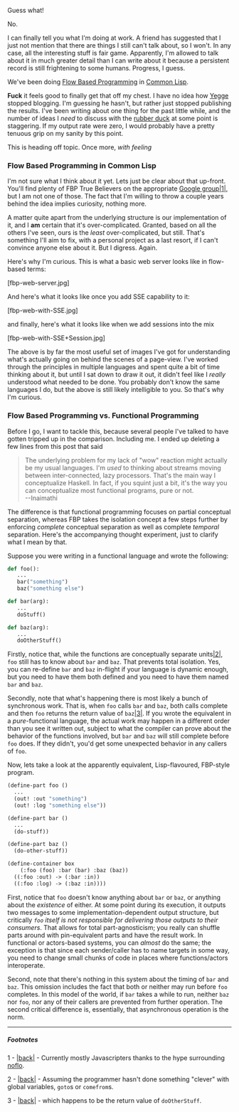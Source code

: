 Guess what!

No.

I can finally tell you what I'm doing at work. A friend has suggested that I just not mention that there are things I still can't talk about, so I won't. In any case, all the interesting stuff is fair game. Apparently, I'm allowed to talk about it in much greater detail than I can write about it because a persistent record is still frightening to some humans. Progress, I guess.

We've been doing [Flow Based Programming](http://en.wikipedia.org/wiki/Flow-based_programming) in [Common Lisp](http://www.gigamonkeys.com/book/).

**Fuck** it feels good to finally get that off my chest. I have no idea how [Yegge](http://steve-yegge.blogspot.ca/) stopped blogging. I'm guessing he hasn't, but rather just stopped publishing the results. I've been writing about one thing for the past little while, and the number of ideas I *need* to discuss with the [rubber duck](http://en.wikipedia.org/wiki/Rubber_duck_debugging) at some point is staggering. If my output rate were zero, I would probably have a pretty tenuous grip on my sanity by this point.

This is heading off topic. Once more, *with feeling*

### <a name="flow-based-programming-in-common-lisp" href="#flow-based-programming-in-common-lisp"></a>Flow Based Programming in Common Lisp

I'm not sure what I think about it yet. Lets just be clear about that up-front. You'll find plenty of FBP True Believers on the appropriate [Google group](https://groups.google.com/forum/#!forum/flow-based-programming)<a name="note-Wed-Nov-06-161759EST-2013"></a>[|1|](#foot-Wed-Nov-06-161759EST-2013), but I am not one of those. The fact that I'm willing to throw a couple years behind the idea implies curiosity, nothing more.

A matter quite apart from the underlying structure is our implementation of it, and I **am** certain that it's over-complicated. Granted, based on all the others I've seen, ours is the *least* over-complicated, but still. That's something I'll aim to fix, with a personal project as a last resort, if I can't convince anyone else about it. But I digress. Again.

Here's why I'm curious. This is what a basic web server looks like in flow-based terms:

[fbp-web-server.jpg]

And here's what it looks like once you add SSE capability to it:

[fbp-web-with-SSE.jpg]

and finally, here's what it looks like when we add sessions into the mix

[fbp-web-with-SSE+Session.jpg]

The above is by far the most useful set of images I've got for understanding what's actually going on behind the scenes of a page-view. I've worked through the principles in multiple languages and spent quite a bit of time thinking about it, but until I sat down to draw it out, it didn't feel like I *really* understood what needed to be done. You probably don't know the same languages I do, but the above is still likely intelligible to you. So that's why I'm curious.

### <a name="flow-based-programming-vs-functional-programming" href="#flow-based-programming-vs-functional-programming"></a>Flow Based Programming vs. Functional Programming

Before I go, I want to tackle this, because several people I've talked to have gotten tripped up in the comparison. Including me. I ended up deleting a few lines from this post that said


>   The underlying problem for my lack of "wow" reaction might actually be my usual languages. I'm *used* to thinking about streams moving between inter-connected, lazy processors. That's the main way I conceptualize Haskell. In fact, if you squint just a bit, it's the way you can conceptualize most functional programs, pure or not.   
> --Inaimathi  


The difference is that functional programming focuses on partial conceptual separation, whereas FBP takes the isolation concept a few steps further by enforcing *complete* conceptual separation as well as complete *temporal* separation. Here's the accompanying thought experiment, just to clarify what I mean by that.

Suppose you were writing in a functional language and wrote the following:

```python
def foo():
   ...
   bar("something")
   baz("something else")

def bar(arg):
   ...
   doStuff()

def baz(arg):
   ...
   doOtherStuff()
```

Firstly, notice that, while the functions are conceptually separate units<a name="note-Wed-Nov-06-161805EST-2013"></a>[|2|](#foot-Wed-Nov-06-161805EST-2013), `foo` still has to know about `bar` and `baz`. That prevents total isolation. Yes, you can re-define `bar` and `baz` in-flight if your language is dynamic enough, but you need to have them both defined and you need to have them named `bar` and `baz`.

Secondly, note that what's happening there is most likely a bunch of synchronous work. That is, when `foo` calls `bar` and `baz`, both calls complete and then `foo` returns the return value of `baz`<a name="note-Wed-Nov-06-161811EST-2013"></a>[|3|](#foot-Wed-Nov-06-161811EST-2013). If you wrote the equivalent in a *pure*-functional language, the actual work may happen in a different order than you see it written out, subject to what the compiler can prove about the behavior of the functions involved, but `bar` and `baz` will still complete before `foo` does. If they didn't, you'd get some unexpected behavior in any callers of `foo`.

Now, lets take a look at the apparently equivalent, Lisp-flavoured, FBP-style program.

```lisp
(define-part foo ()
  ...
  (out! :out "something")
  (out! :log "something else"))

(define-part bar ()
  ...
  (do-stuff))

(define-part baz ()
  (do-other-stuff))

(define-container box 
    (:foo (foo) :bar (bar) :baz (baz))
  ((:foo :out) -> (:bar :in))
  ((:foo :log) -> (:baz :in))))
```

First, notice that `foo` doesn't know anything about `bar` or `baz`, or anything about the *existence* of either. At some point during its execution, it outputs two messages to some implementation-dependent output structure, but critically *`foo` itself is not responsible for delivering those outputs to their consumers*. That allows for total part-agnosticism; you really can shuffle parts around with pin-equivalent parts and have the result work. In functional or actors-based systems, you can *almost* do the same; the exception is that since each sender/caller has to name targets in some way, you need to change small chunks of code in places where functions/actors interoperate.

Second, note that there's nothing in this system about the timing of `bar` and `baz`. This omission includes the fact that both or neither may run before `foo` completes. In this model of the world, if `bar` takes a while to run, neither `baz` nor `foo`, nor any of their callers are prevented from further operation. The second critical difference is, essentially, that asynchronous operation is the norm.


* * *
##### Footnotes

1 - <a name="foot-Wed-Nov-06-161759EST-2013"></a>[|back|](#note-Wed-Nov-06-161759EST-2013) - Currently mostly Javascripters thanks to the hype surrounding [noflo](http://noflojs.org/).

2 - <a name="foot-Wed-Nov-06-161805EST-2013"></a>[|back|](#note-Wed-Nov-06-161805EST-2013) - Assuming the programmer hasn't done something "clever" with global variables, `goto`s or `comefrom`s.

3 - <a name="foot-Wed-Nov-06-161811EST-2013"></a>[|back|](#note-Wed-Nov-06-161811EST-2013) - which happens to be the return value of `doOtherStuff`.
